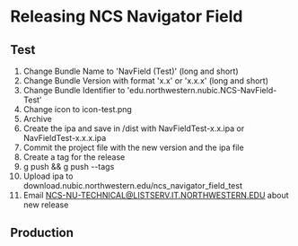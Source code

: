 Releasing NCS Navigator Field
==============================

Test
----
1. Change Bundle Name to 'NavField (Test)' (long and short)
1. Change Bundle Version with format 'x.x' or 'x.x.x' (long and short)
1. Change Bundle Identifier to 'edu.northwestern.nubic.NCS-NavField-Test'
1. Change icon to icon-test.png
1. Archive
1. Create the ipa and save in /dist with NavFieldTest-x.x.ipa or NavFieldTest-x.x.x.ipa
1. Commit the project file with the new version and the ipa file
1. Create a tag for the release
1. g push && g push --tags
1. Upload ipa to download.nubic.northwestern.edu/ncs_navigator_field_test
1. Email NCS-NU-TECHNICAL@LISTSERV.IT.NORTHWESTERN.EDU about new release

Production
----------
